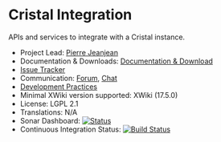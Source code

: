 # Cristal Integration

APIs and services to integrate with a Cristal instance.

* Project Lead: [Pierre Jeanjean](https://www.xwiki.org/xwiki/bin/view/XWiki/pjeanjean)
* Documentation & Downloads: [Documentation & Download](https://extensions.xwiki.org/xwiki/bin/view/Extension/Cristal%20Integration)
* [Issue Tracker](https://jira.xwiki.org/browse/CRISTALINT)
* Communication: [Forum](https://forum.xwiki.org/), [Chat](https://dev.xwiki.org/xwiki/bin/view/Community/Chat)
* [Development Practices](https://dev.xwiki.org)
* Minimal XWiki version supported: XWiki (17.5.0)
* License: LGPL 2.1
* Translations: N/A
* Sonar Dashboard: [![Status](https://sonarcloud.io/api/project_badges/measure?project=org.xwiki.contrib.cristal.integration:cristal-integration&metric=alert_status)](https://sonarcloud.io/dashboard?id=org.xwiki.contrib.cristal.integration:cristal-integration)
* Continuous Integration Status: [![Build Status](https://ci.xwiki.org/job/XWiki%20Contrib/job/cristal-integration/job/main/badge/icon)](https://ci.xwiki.org/job/XWiki%20Contrib/job/cristal-integration/job/main/)
